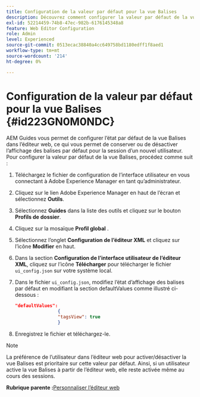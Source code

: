 ```yaml
---
title: Configuration de la valeur par défaut pour la vue Balises
description: Découvrez comment configurer la valeur par défaut de la vue Balises
exl-id: 52214459-74b8-47ec-982b-6176145348a8
feature: Web Editor Configuration
role: Admin
level: Experienced
source-git-commit: 0513ecac38840a4cc649758bd1180edff1f8aed1
workflow-type: tm+mt
source-wordcount: '214'
ht-degree: 0%

---
```


# Configuration de la valeur par défaut pour la vue Balises {#id223GN0M0NDC}

AEM Guides vous permet de configurer l’état par défaut de la vue Balises dans l’éditeur web, ce qui vous permet de conserver ou de désactiver l’affichage des balises par défaut pour la session d’un nouvel utilisateur. Pour configurer la valeur par défaut de la vue Balises, procédez comme suit :

1. Téléchargez le fichier de configuration de l’interface utilisateur en vous connectant à Adobe Experience Manager en tant qu’administrateur.
1. Cliquez sur le lien Adobe Experience Manager en haut de l’écran et sélectionnez **Outils**.
1. Sélectionnez **Guides** dans la liste des outils et cliquez sur le bouton **Profils de dossier**.
1. Cliquez sur la mosaïque **Profil global** .
1. Sélectionnez l’onglet **Configuration de l’éditeur XML** et cliquez sur l’icône **Modifier** en haut.
1. Dans la section **Configuration de l’interface utilisateur de l’éditeur XML**, cliquez sur l’icône **Télécharger** pour télécharger le fichier `ui_config.json` sur votre système local.
1. Dans le fichier `ui_config.json`, modifiez l’état d’affichage des balises par défaut en modifiant la section defaultValues comme illustré ci-dessous :

   ```json
   "defaultValues":
                   {
                   "tagsView": true
                   }
   ```

1. Enregistrez le fichier et téléchargez-le.

>[!NOTE]
>
> La préférence de l’utilisateur dans l’éditeur web pour activer/désactiver la vue Balises est prioritaire sur cette valeur par défaut. Ainsi, si un utilisateur active la vue Balises à partir de l’éditeur web, elle reste activée même au cours des sessions.

**Rubrique parente :**&#x200B;[ Personnaliser l’éditeur web](conf-web-editor.md)
